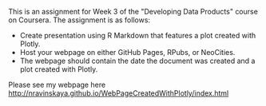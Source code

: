This is an assignment for Week 3 of the "Developing Data Products" course on Coursera.
The assignment is as follows:
- Create presentation using R Markdown that features a plot created with Plotly.
- Host your webpage on either GitHub Pages, RPubs, or NeoCities.
- The webpage should contain the date the document was created and a plot created with Plotly. 

Please see my webpage here
http://nravinskaya.github.io/WebPageCreatedWithPlotly/index.html

